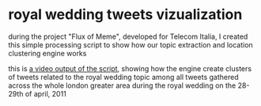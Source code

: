 royal wedding tweets vizualization
==================================

during the project "Flux of Meme", developed for Telecom Italia, I created this simple processing script to show how our topic extraction and location clustering engine works


this is [a video output of the script](http://tom.londondroids.com/2012/02/visualizing-cluster-of-tweets-in-london-during-the-royal-wedding/), showing how the engine create clusters of tweets related to the royal wedding topic among all tweets gathered across the whole london greater area during the royal wedding on the 28-29th of april, 2011		

	
